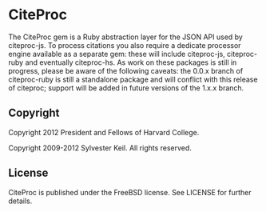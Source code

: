CiteProc
========
The CiteProc gem is a Ruby abstraction layer for the JSON API used by
citeproc-js. To process citations you also require a dedicate processor engine
available as a separate gem: these will include citeproc-js, citeproc-ruby and
eventually citeproc-hs. As work on these packages is still in progress, please
be aware of the following caveats: the 0.0.x branch of citeproc-ruby is still
a standalone package and will conflict with this release of citeproc; support
will be added in future versions of the 1.x.x branch.

Copyright
---------
Copyright 2012 President and Fellows of Harvard College.

Copyright 2009-2012 Sylvester Keil. All rights reserved.

License
-------
CiteProc is published under the FreeBSD license.
See LICENSE for further details.
